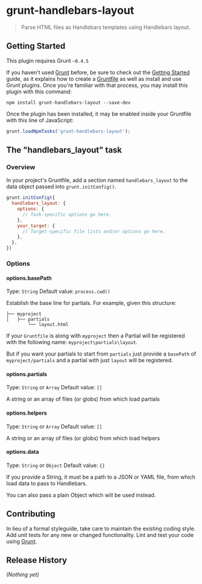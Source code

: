 # grunt-handlebars-layout

> Parse HTML files as Handlebars templates using Handlebars layout.

## Getting Started
This plugin requires Grunt `~0.4.5`

If you haven't used [Grunt](http://gruntjs.com/) before, be sure to check out the [Getting Started](http://gruntjs.com/getting-started) guide, as it explains how to create a [Gruntfile](http://gruntjs.com/sample-gruntfile) as well as install and use Grunt plugins. Once you're familiar with that process, you may install this plugin with this command:

```shell
npm install grunt-handlebars-layout --save-dev
```

Once the plugin has been installed, it may be enabled inside your Gruntfile with this line of JavaScript:

```js
grunt.loadNpmTasks('grunt-handlebars-layout');
```

## The "handlebars_layout" task

### Overview
In your project's Gruntfile, add a section named `handlebars_layout` to the data object passed into `grunt.initConfig()`.

```js
grunt.initConfig({
  handlebars_layout: {
    options: {
      // Task-specific options go here.
    },
    your_target: {
      // Target-specific file lists and/or options go here.
    },
  },
})
```

### Options

#### options.basePath
Type: `String`
Default value: `process.cwd()`

Establish the base line for partials. For example, given this structure:

```
├── myproject
│   ├── partials
        └── layout.html
```

If your `Gruntfile` is along with `myproject` then a Partial will be 
registered with the following name: `myproject\partials\layout`. 

But if you want your partials to start from `partials` just provide a 
`basePath` of `myproject/partials` and a partial with just `layout` will be 
registered.

#### options.partials
Type: `String` or `Array`
Default value: `[]`

A string or an array of files (or globs) from which load partials

#### options.helpers
Type: `String` or `Array`
Default value: `[]`

A string or an array of files (or globs) from which load helpers

#### options.data
Type: `String` or `Object`
Default value: `{}`

If you provide a String, it must be a path to a JSON or YAML file, from which
 load data to pass to Handlebars.
 
You can also pass a plain Object which will be used instead.

## Contributing
In lieu of a formal styleguide, take care to maintain the existing coding style. Add unit tests for any new or changed functionality. Lint and test your code using [Grunt](http://gruntjs.com/).

## Release History
_(Nothing yet)_
